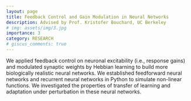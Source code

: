 ```yaml
---
layout: page
title: Feedback Control and Gain Modulation in Neural Networks
description: Advised by Prof. Kristofer Bouchard, UC Berkeley
# img: assets/img/3.jpg
importance: 3
category: RESEARCH
# giscus_comments: true
---
```


We applied feedback control on neuronal excitability (i.e., response gains) and modulated synaptic weights by Hebbian learning 
to build more biologically realistic neural networks. We established feedforward neural networks and recurrent neural networks in Python to simulate non-linear functions. We investigated the properties of transfer of learning and adaptation under perturbation in these neural networks.